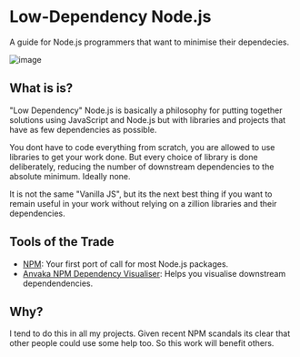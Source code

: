 # Low-Dependency Node.js

A guide for Node.js programmers that want to minimise their dependecies.

![image](https://user-images.githubusercontent.com/534414/149545524-d267dfaa-1d83-4e01-a2b1-35a4dfb57269.png)

## What is is?

"Low Dependency" Node.js is basically a philosophy for putting together solutions using JavaScript and Node.js but with libraries and projects that have as few dependencies as possible. 

You dont have to code everything from scratch, you are allowed to use libraries to get your work done. But every choice of library is done deliberately, reducing the number of downstream dependencies to the absolute minimum. Ideally none.

It is not the same "Vanilla JS", but its the next best thing if you want to remain useful in your work without relying on a zillion libraries and their dependencies.

## Tools of the Trade

- [NPM](https://npmjs.org): Your first port of call for most Node.js packages.
- [Anvaka NPM Dependency Visualiser](https://npm.anvaka.com/): Helps you visualise downstream dependendencies.

## Why?

I tend to do this in all my projects. Given recent NPM scandals its clear that other people could use some help too. So this work will benefit others. 
 
